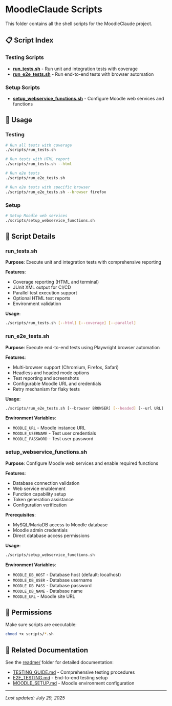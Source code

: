 # MoodleClaude Scripts

This folder contains all the shell scripts for the MoodleClaude project.

## 📋 Script Index

### Testing Scripts
- **[run_tests.sh](./run_tests.sh)** - Run unit and integration tests with coverage
- **[run_e2e_tests.sh](./run_e2e_tests.sh)** - Run end-to-end tests with browser automation

### Setup Scripts
- **[setup_webservice_functions.sh](./setup_webservice_functions.sh)** - Configure Moodle web services and functions

## 🚀 Usage

### Testing
```bash
# Run all tests with coverage
./scripts/run_tests.sh

# Run tests with HTML report
./scripts/run_tests.sh --html

# Run e2e tests
./scripts/run_e2e_tests.sh

# Run e2e tests with specific browser
./scripts/run_e2e_tests.sh --browser firefox
```

### Setup
```bash
# Setup Moodle web services
./scripts/setup_webservice_functions.sh
```

## 📝 Script Details

### run_tests.sh
**Purpose**: Execute unit and integration tests with comprehensive reporting

**Features**:
- Coverage reporting (HTML and terminal)
- JUnit XML output for CI/CD
- Parallel test execution support
- Optional HTML test reports
- Environment validation

**Usage**:
```bash
./scripts/run_tests.sh [--html] [--coverage] [--parallel]
```

### run_e2e_tests.sh
**Purpose**: Execute end-to-end tests using Playwright browser automation

**Features**:
- Multi-browser support (Chromium, Firefox, Safari)
- Headless and headed mode options
- Test reporting and screenshots
- Configurable Moodle URL and credentials
- Retry mechanism for flaky tests

**Usage**:
```bash
./scripts/run_e2e_tests.sh [--browser BROWSER] [--headed] [--url URL]
```

**Environment Variables**:
- `MOODLE_URL` - Moodle instance URL
- `MOODLE_USERNAME` - Test user credentials
- `MOODLE_PASSWORD` - Test user password

### setup_webservice_functions.sh
**Purpose**: Configure Moodle web services and enable required functions

**Features**:
- Database connection validation
- Web service enablement
- Function capability setup
- Token generation assistance
- Configuration verification

**Prerequisites**:
- MySQL/MariaDB access to Moodle database
- Moodle admin credentials
- Direct database access permissions

**Usage**:
```bash
./scripts/setup_webservice_functions.sh
```

**Environment Variables**:
- `MOODLE_DB_HOST` - Database host (default: localhost)
- `MOODLE_DB_USER` - Database username
- `MOODLE_DB_PASS` - Database password
- `MOODLE_DB_NAME` - Database name
- `MOODLE_URL` - Moodle site URL

## 🔧 Permissions

Make sure scripts are executable:
```bash
chmod +x scripts/*.sh
```

## 🔗 Related Documentation

See the [readme/](../readme/) folder for detailed documentation:
- [TESTING_GUIDE.md](../readme/TESTING_GUIDE.md) - Comprehensive testing procedures
- [E2E_TESTING.md](../readme/E2E_TESTING.md) - End-to-end testing setup
- [MOODLE_SETUP.md](../readme/MOODLE_SETUP.md) - Moodle environment configuration

---

*Last updated: July 29, 2025*
